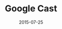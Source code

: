 ---
layout: site
title: "Google Cast"
date: 2015-07-25
categories: [google]
version: 1.5.9
major: 1
minor: 5
patch: 9
slug: google-cast
link: https://www.google.com/cast/
permalink: /sites/:slug
---